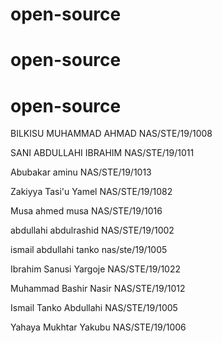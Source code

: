 ﻿# open-source
# open-source
# open-source


BILKISU MUHAMMAD AHMAD NAS/STE/19/1008

SANI ABDULLAHI IBRAHIM NAS/STE/19/1011

Abubakar aminu NAS/STE/19/1013

Zakiyya Tasi'u Yamel NAS/STE/19/1082

Musa ahmed musa NAS/STE/19/1016

abdullahi abdulrashid NAS/STE/19/1002

ismail abdullahi tanko nas/ste/19/1005

Ibrahim Sanusi Yargoje NAS/STE/19/1022

Muhammad Bashir Nasir NAS/STE/19/1012

Ismail Tanko Abdullahi NAS/STE/19/1005

Yahaya Mukhtar Yakubu NAS/STE/19/1006
